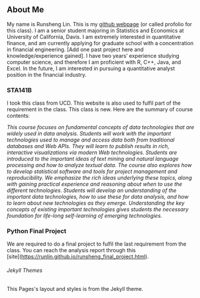 ## About Me

My name is Runsheng Lin. This is my [github webpage](https://github.com/runlin/runlin.github.io/edit/master/index.md) (or called profolio for this class). I am a senior student majoring in Statistics and Economics at University of California, Davis. I am extremely interested in quantitative finance, and am currently applying for graduate school with a concentration in financial engineering. [Add one past project here and knowledge/experience gained]. I have two years’ experience studying computer science, and therefore I am proficient with R, C++, Java, and Excel. In the future, I am interested in pursuing a quantitative analyst position in the financial industry.

### STA141B

I took this class from UCD. This website is also used to fulfil part of the requirement in the class. This class is new. Here are the summary of course contents:

*This course focuses on fundamental concepts of data technologies that are widely used in data analysis. Students will work with the important technologies used to manage and access data both from traditional databases and Web APIs. They will learn to publish results in rich, interactive visualizations via modern Web technologies. Students are introduced to the important ideas of text mining and natural language processing and how to analyze textual data. The course also explores how to develop statistical software and tools for project management and reproducibility. We emphasize the rich ideas underlying these topics, along with gaining practical experience and reasoning about when to use the different technologies. Students will develop an understanding of the important data technologies, how to use these for data analysis, and how to learn about new technologies as they emerge. Understanding the key concepts of existing important technologies gives students the necessary foundation for life-long self-learning of emerging technologies.*

### Python Final Project

We are required to do a final project to fulfil the last requirement from the class. You can reach the analysis report through this [site[(https://runlin.github.io/runsheng_final_project.html).


###### Jekyll Themes ######

This Pages's layout and styles is from the Jekyll theme.
